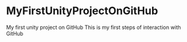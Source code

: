 # MyFirstUnityProjectOnGitHub
My first unity project on GitHub
This is my first steps of interaction with GitHub 

